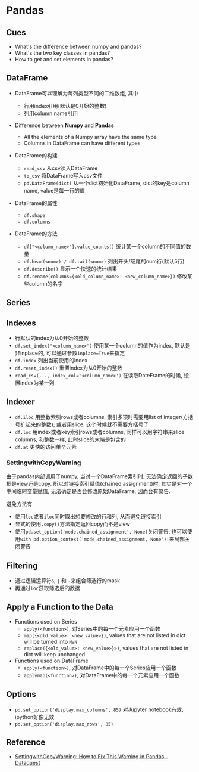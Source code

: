# Pandas
## Cues
* What's the difference between numpy and pandas?
* What's the two key classes in pandas?
* How to get and set elements in pandas?

## DataFrame
* DataFrame可以理解为每列类型不同的二维数组, 其中
    - 行用index引用(默认是0开始的整数)
    - 列用column name引用

* Difference between **Numpy** and **Pandas**
    - All the elements of a Numpy array have the same type
    - Columns in DataFrame can have different types

* DataFrame的构建
    - `read_csv` 从csv读入DataFrame
    - `to_csv` 将DataFrame写入csv文件
    - `pd.DataFrame(dict)` 从一个dict初始化DataFrame, dict的key是column name, value是每一行的值

* DataFrame的属性
    - `df.shape`
    - `df.columns`

* DataFrame的方法
    - `df["<column_name>"].value_counts()` 统计某一个column的不同值的数量
    - `df.head(<num>) / df.tail(<num>)` 列出开头/结尾的num行(默认5行)
    - `df.describe()` 显示一个快速的统计结果
    - `df.rename(columns={<old_column_name>: <new_column_name>})` 修改某些column的名字

## Series

## Indexes
* 行默认的index为从0开始的整数
* `df.set_index("<column_name>")` 使用某一个column的值作为index, 默认是非inplace的, 可以通过参数`inplace=True`来指定
* `df.index` 列出当前使用的index
* `df.reset_index()` 重置index为从0开始的整数
* `read_csv(..., index_col='<column_name>')` 在读取DateFrame的时候, 设置index为某一列

## Indexer
* `df.iloc` 用整数索引rows或者columns, 索引多项时需要用list of integer(方括号扩起来的整数); 或者用slice, 这个时候就不需要方括号了
* `df.loc` 用index或者key索引rows或者columns, 同样可以用字符串来slice columns, 和整数一样, 此时slice的末端是包含的
* `df.at` 更快的访问单个元素

### SettingwithCopyWarning
由于pandas内部调用了numpy, 当对一个DataFrame索引时, 无法确定返回的子数据是view还是copy. 所以对链接索引赋值(chained assignment)时,
其实是对一个中间临时变量赋值, 无法确定是否会修改原始DataFrame, 因而会有警告.

避免方法有
* 使用`loc`或者`iloc`同时取出想要修改的行和列, 从而避免链接索引
* 显式的使用`.copy()`方法指定返回copy而不是view
* 使用`pd.set_option('mode.chained_assignment', None)`关闭警告, 也可以使用`with pd.option_context('mode.chained_assignment, None'):`来局部关闭警告

## Filtering
* 通过逻辑运算符`&`, `|` 和 `~`来组合筛选行的mask
* 再通过`loc`获取筛选后的数据

## Apply a Function to the Data
* Functions used on Series
    - `apply(<function>)`, 对Series中的每一个元素应用一个函数
    - `map({<old_value>: <new_value>})`, values that are not listed in dict will be turned into `NaN`
    - `replace({<old_value>: <new_value>}>)`, values that are not listed in dict will keep unchanged
* Functions used on DataFrame
    - `apply(<function>)`, 对DataFrame中的每一个Series应用一个函数
    - `applymap(<function>)`, 对DataFrame中的每一个元素应用一个函数

## Options
* `pd.set_option('display.max_columns', 85)` 对Jupyter notebook有效, ipython好像无效
* `pd.set_option('display.max_rows', 85)`

## Reference
* [SettingwithCopyWarning: How to Fix This Warning in Pandas – Dataquest](https://www.dataquest.io/blog/settingwithcopywarning/)
